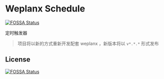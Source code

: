 # Weplanx Schedule
[![FOSSA Status](https://app.fossa.com/api/projects/git%2Bgithub.com%2Fweplanx%2Fschedule.svg?type=shield)](https://app.fossa.com/projects/git%2Bgithub.com%2Fweplanx%2Fschedule?ref=badge_shield)


定时触发器

> 项目将以新的方式重新开发配套 weplanx ，新版本将以 `v*.*.*` 形式发布


## License
[![FOSSA Status](https://app.fossa.com/api/projects/git%2Bgithub.com%2Fweplanx%2Fschedule.svg?type=large)](https://app.fossa.com/projects/git%2Bgithub.com%2Fweplanx%2Fschedule?ref=badge_large)
